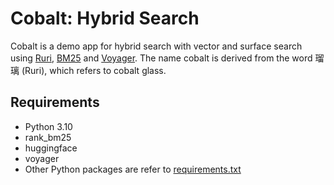 # Cobalt: Hybrid Search

Cobalt is a demo app for hybrid search with vector and surface search using [Ruri](https://huggingface.co/cl-nagoya/ruri-large), [BM25](https://github.com/dorianbrown/rank_bm25) and [Voyager](https://spotify.github.io/voyager/). The name cobalt is derived from the word 瑠璃 (Ruri), which refers to cobalt glass.

## Requirements

- Python 3.10
- rank_bm25
- huggingface
- voyager
- Other Python packages are refer to [requirements.txt](./requirements.txt)